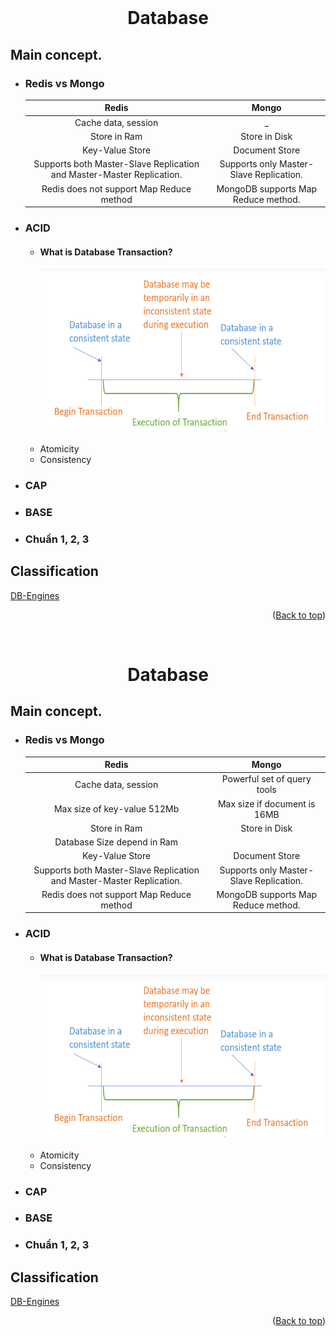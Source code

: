 <div id="top"></div>

<br />
<div align="center">
  <h1 align="center">Database</h1>
</div>

## Main concept.

- ### Redis vs Mongo

  |                                 Redis                                 |                  Mongo                  |
  | :-------------------------------------------------------------------: | :-------------------------------------: |
  |                          Cache data, session                          |                   \_                    |
  |                             Store in Ram                              |              Store in Disk              |
  |                            Key-Value Store                            |             Document Store              |
  | Supports both Master-Slave Replication and Master-Master Replication. | Supports only Master-Slave Replication. |
  |               Redis does not support Map Reduce method                |   MongoDB supports Map Reduce method.   |

- ### ACID

  - #### What is Database Transaction?
    <div align="center">
      <img src="images/database/transaction.png" alt="Logo" width="5020" height="260">
    </div>
    <br />
  - Atomicity
  - Consistency

- ### CAP
- ### BASE
- ### Chuẩn 1, 2, 3

## Classification

[DB-Engines](https://db-engines.com/en/ranking)

<p align="right">(<a href="#top">Back to top</a>)</p>
<div id="top"></div>

<br />
<div align="center">
  <h1 align="center">Database</h1>
</div>

## Main concept.

- ### Redis vs Mongo

  |                                 Redis                                 |                  Mongo                  |
  | :-------------------------------------------------------------------: | :-------------------------------------: |
  |                          Cache data, session                          |       Powerful set of query tools       |
  |                      Max size of key-value 512Mb                      |      Max size if document is 16MB       |
  |                             Store in Ram                              |              Store in Disk              |
  |                      Database Size depend in Ram                      |                                         |
  |                            Key-Value Store                            |             Document Store              |
  | Supports both Master-Slave Replication and Master-Master Replication. | Supports only Master-Slave Replication. |
  |               Redis does not support Map Reduce method                |   MongoDB supports Map Reduce method.   |


- ### ACID

  - #### What is Database Transaction?
    <div align="center">
      <img src="images/database/transaction.png" alt="Logo" width="5020" height="260">
    </div>
    <br />
  - Atomicity
  - Consistency

- ### CAP
- ### BASE
- ### Chuẩn 1, 2, 3

## Classification

[DB-Engines](https://db-engines.com/en/ranking)

<p align="right">(<a href="#top">Back to top</a>)</p>
